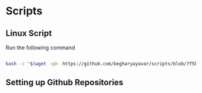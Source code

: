 # Scripts

## Linux Script

Run the following command 

```bash

bash -c "$(wget -qO- https://github.com/begharyayavar/scripts/blob/7f5b6f7422109f397b6c290282f0d8b74bc3577b/setup_script/setup.sh)"

```
<!-- 
    TODO: Setup github pages and shorten URL's 
-->

## Setting up Github Repositories
